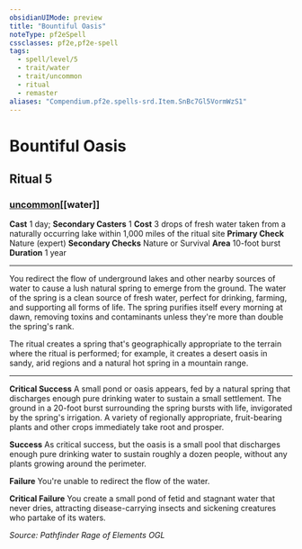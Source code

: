 ```yaml
---
obsidianUIMode: preview
title: "Bountiful Oasis"
noteType: pf2eSpell
cssclasses: pf2e,pf2e-spell
tags:
  - spell/level/5
  - trait/water
  - trait/uncommon
  - ritual
  - remaster
aliases: "Compendium.pf2e.spells-srd.Item.SnBc7Gl5VormWzS1" 
---
```

# Bountiful Oasis   
## Ritual 5
### [uncommon](uncommon "Uncommon Rarity Trait")[[water]]

**Cast** 1 day; **Secondary Casters** 1
**Cost** 3 drops of fresh water taken from a naturally occurring lake within 1,000 miles of the ritual site
**Primary Check** Nature (expert)
**Secondary Checks** Nature or Survival
**Area** 10-foot burst
**Duration** 1 year
* * * 
You redirect the flow of underground lakes and other nearby sources of water to cause a lush natural spring to emerge from the ground. The water of the spring is a clean source of fresh water, perfect for drinking, farming, and supporting all forms of life. The spring purifies itself every morning at dawn, removing toxins and contaminants unless they're more than double the spring's rank.

The ritual creates a spring that's geographically appropriate to the terrain where the ritual is performed; for example, it creates a desert oasis in sandy, arid regions and a natural hot spring in a mountain range.

* * *

**Critical Success** A small pond or oasis appears, fed by a natural spring that discharges enough pure drinking water to sustain a small settlement. The ground in a 20-foot burst surrounding the spring bursts with life, invigorated by the spring's irrigation. A variety of regionally appropriate, fruit-bearing plants and other crops immediately take root and prosper.

**Success** As critical success, but the oasis is a small pool that discharges enough pure drinking water to sustain roughly a dozen people, without any plants growing around the perimeter.

**Failure** You're unable to redirect the flow of the water.

**Critical Failure** You create a small pond of fetid and stagnant water that never dries, attracting disease-carrying insects and sickening creatures who partake of its waters.

*Source: Pathfinder Rage of Elements*
*OGL*